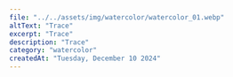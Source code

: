 ```yaml
---
file: "../../assets/img/watercolor/watercolor_01.webp"
altText: "Trace"
excerpt: "Trace"
description: "Trace"
category: "watercolor"
createdAt: "Tuesday, December 10 2024"
---
```

